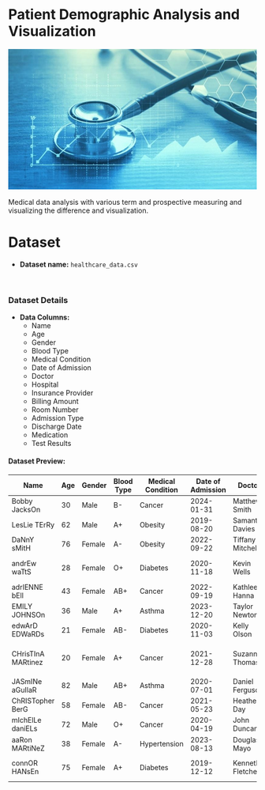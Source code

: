 # Patient Demographic Analysis and Visualization

![Alt text](img\healthcare.jpg)

Medical data analysis with various term and prospective measuring and visualizing the difference and visualization.

# Dataset

- **Dataset name:** ```healthcare_data.csv```
<br>

### Dataset Details

- **Data Columns:**
  - Name
  - Age
  - Gender
  - Blood Type
  - Medical Condition
  - Date of Admission
  - Doctor
  - Hospital
  - Insurance Provider
  - Billing Amount
  - Room Number
  - Admission Type
  - Discharge Date
  - Medication
  - Test Results

#### Dataset Preview:

|Name               |Age|Gender|Blood Type|Medical Condition|Date of Admission|Doctor           |Hospital                     |Insurance Provider|Billing Amount    |Room Number|Admission Type|Discharge Date|Medication |Test Results|
|-------------------|---|------|----------|-----------------|-----------------|-----------------|-----------------------------|------------------|------------------|-----------|--------------|--------------|-----------|------------|
|Bobby JacksOn      |30 |Male  |B-        |Cancer           |2024-01-31       |Matthew Smith    |Sons and Miller              |Blue Cross        |18856.281305978155|328        |Urgent        |2024-02-02    |Paracetamol|Normal      |
|LesLie TErRy       |62 |Male  |A+        |Obesity          |2019-08-20       |Samantha Davies  |Kim Inc                      |Medicare          |33643.327286577885|265        |Emergency     |2019-08-26    |Ibuprofen  |Inconclusive|
|DaNnY sMitH        |76 |Female|A-        |Obesity          |2022-09-22       |Tiffany Mitchell |Cook PLC                     |Aetna             |27955.096078842456|205        |Emergency     |2022-10-07    |Aspirin    |Normal      |
|andrEw waTtS       |28 |Female|O+        |Diabetes         |2020-11-18       |Kevin Wells      |Hernandez Rogers and Vang,   |Medicare          |37909.78240987528 |450        |Elective      |2020-12-18    |Ibuprofen  |Abnormal    |
|adrIENNE bEll      |43 |Female|AB+       |Cancer           |2022-09-19       |Kathleen Hanna   |White-White                  |Aetna             |14238.317813937623|458        |Urgent        |2022-10-09    |Penicillin |Abnormal    |
|EMILY JOHNSOn      |36 |Male  |A+        |Asthma           |2023-12-20       |Taylor Newton    |Nunez-Humphrey               |UnitedHealthcare  |48145.11095104189 |389        |Urgent        |2023-12-24    |Ibuprofen  |Normal      |
|edwArD EDWaRDs     |21 |Female|AB-       |Diabetes         |2020-11-03       |Kelly Olson      |Group Middleton              |Medicare          |19580.87234486093 |389        |Emergency     |2020-11-15    |Paracetamol|Inconclusive|
|CHrisTInA MARtinez |20 |Female|A+        |Cancer           |2021-12-28       |Suzanne Thomas   |Powell Robinson and Valdez,  |Cigna             |45820.46272159459 |277        |Emergency     |2022-01-07    |Paracetamol|Inconclusive|
|JASmINe aGuIlaR    |82 |Male  |AB+       |Asthma           |2020-07-01       |Daniel Ferguson  |Sons Rich and                |Cigna             |50119.222791548505|316        |Elective      |2020-07-14    |Aspirin    |Abnormal    |
|ChRISTopher BerG   |58 |Female|AB-       |Cancer           |2021-05-23       |Heather Day      |Padilla-Walker               |UnitedHealthcare  |19784.63106221073 |249        |Elective      |2021-06-22    |Paracetamol|Inconclusive|
|mIchElLe daniELs   |72 |Male  |O+        |Cancer           |2020-04-19       |John Duncan      |Schaefer-Porter              |Medicare          |12576.795609050234|394        |Urgent        |2020-04-22    |Paracetamol|Normal      |
|aaRon MARtiNeZ     |38 |Female|A-        |Hypertension     |2023-08-13       |Douglas Mayo     |Lyons-Blair                  |Medicare          |7999.586879604188 |288        |Urgent        |2023-09-05    |Lipitor    |Inconclusive|
|connOR HANsEn      |75 |Female|A+        |Diabetes         |2019-12-12       |Kenneth Fletcher |Powers Miller, and Flores    |Cigna             |43282.28335770435 |134        |Emergency     |2019-12-28    |Penicillin |Abnormal    |
